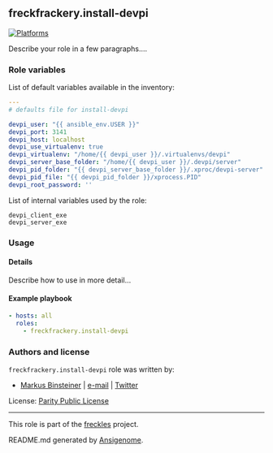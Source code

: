 ## freckfrackery.install-devpi
<!-- This file was generated by Ansigenome. Do not edit this file directly but
     instead have a look at the files in the ./meta/ directory. -->

[![Platforms](http://img.shields.io/badge/platforms-debian%20/%20el%20/%20macosx%20/%20ubuntu-lightgrey.svg?style=flat)](#)


Describe your role in a few paragraphs....



### Role variables

List of default variables available in the inventory:

```YAML
---
# defaults file for install-devpi

devpi_user: "{{ ansible_env.USER }}"
devpi_port: 3141
devpi_host: localhost
devpi_use_virtualenv: true
devpi_virtualenv: "/home/{{ devpi_user }}/.virtualenvs/devpi"
devpi_server_base_folder: "/home/{{ devpi_user }}/.devpi/server"
devpi_pid_folder: "{{ devpi_server_base_folder }}/.xproc/devpi-server"
devpi_pid_file: "{{ devpi_pid_folder }}/xprocess.PID"
devpi_root_password: ''
```

List of internal variables used by the role:

    devpi_client_exe
    devpi_server_exe
### Usage


#### Details
Describe how to use in more detail...

#### Example playbook

```YAML
- hosts: all
  roles:
    - freckfrackery.install-devpi
```


### Authors and license

`freckfrackery.install-devpi` role was written by:

- [Markus Binsteiner](https://freckles.io) | [e-mail](mailto:makkus@frkl.io) | [Twitter](https://twitter.com/__frkl__)

License: [Parity Public License](https://licensezero.com/licenses/parity)

***
This role is part of the [freckles](https://freckles.io) project.

README.md generated by [Ansigenome](https://github.com/nickjj/ansigenome/).
